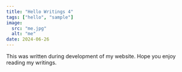 ```yaml
---
title: "Hello Writings 4"
tags: ["hello", "sample"]
image:
  src: "me.jpg"
  alt: "me"
date: 2024-06-26
---
```


This was written during development of my website. Hope you enjoy reading my writings.
